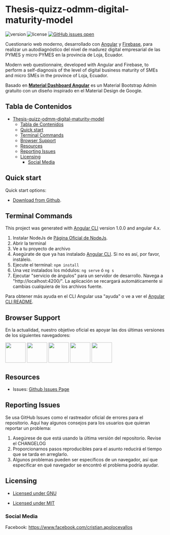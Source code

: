 # Thesis-quizz-odmm-digital-maturity-model

 ![version](https://img.shields.io/badge/version-1.0.0-blue.svg) 
 ![license](https://img.shields.io/badge/license-MIT-blue.svg) 
 [![GitHub issues open](https://img.shields.io/github/issues/creativetimofficial/blk-design-system-angular.svg?maxAge=2592000)](https://github.com/cristhianA94/thesis-quizz-odmm-digital-maturity-model/issues/issues?q=is%3Aopen+is%3Aissue)

Cuestionario web moderno, desarrollado con [Angular](https://angular.io/) y [Firebase](https://firebase.google.com/docs/), para realizar un autodiagnóstico del nivel de madurez digital empresarial de las PYMES y micro PYMES en la provincia de Loja, Ecuador.

Modern web questionnaire, developed with Angular and Firebase, to perform a self-diagnosis of the level of digital business maturity of SMEs and micro SMEs in the province of Loja, Ecuador.

Basado en **[Material Dashboard Angular](https://www.creative-tim.com/product/material-dashboard-angular2/)** es un Material Bootstrap Admin gratuito con un diseño inspirado en el Material Design de Google.

## Tabla de Contenidos

- [Thesis-quizz-odmm-digital-maturity-model](#thesis-quizz-odmm-digital-maturity-model)
  - [Tabla de Contenidos](#tabla-de-contenidos)
  - [Quick start](#quick-start)
  - [Terminal Commands](#terminal-commands)
  - [Browser Support](#browser-support)
  - [Resources](#resources)
  - [Reporting Issues](#reporting-issues)
  - [Licensing](#licensing)
    - [Social Media](#social-media)

## Quick start

Quick start options:

- [Download from Github](https://github.com/cristhianA94/thesis-quizz-odmm-digital-maturity-model).


## Terminal Commands

This project was generated with [Angular CLI](https://github.com/angular/angular-cli) version 1.0.0 and angular 4.x.

1. Instalar NodeJs de [Página Oficial de NodeJs](https://nodejs.org/en).
2. Abrir la terminal
3. Ve a tu proyecto de archivo
4. Asegúrate de que ya has instalado [Angular CLI](https://github.com/angular/angular-cli). Si no es así, por favor, instálelo.
5. Ejecute el terminal: ``npm install``
6. Una vez instalados los módulos: ``ng serve``  ó   ``ng s``
7. Ejecutar "servicio de ángulos" para un servidor de desarrollo. Navega a "http://localhost:4200/". La aplicación se recargará automáticamente si cambias cualquiera de los archivos fuente.

Para obtener más ayuda en el CLI Angular usa "ayuda" o ve a ver el [Angular CLI README](https://github.com/angular/angular-cli/blob/master/README.md).

## Browser Support

En la actualidad, nuestro objetivo oficial es apoyar las dos últimas versiones de los siguientes navegadores:

<img src="https://s3.amazonaws.com/creativetim_bucket/github/browser/chrome.png" width="64" height="64"> <img src="https://s3.amazonaws.com/creativetim_bucket/github/browser/firefox.png" width="64" height="64"> <img src="https://s3.amazonaws.com/creativetim_bucket/github/browser/edge.png" width="64" height="64"> <img src="https://s3.amazonaws.com/creativetim_bucket/github/browser/safari.png" width="64" height="64"> <img src="https://s3.amazonaws.com/creativetim_bucket/github/browser/opera.png" width="64" height="64">

## Resources

- Issues: [Github Issues Page](https://github.com/cristhianA94/thesis-quizz-odmm-digital-maturity-model/issues)

## Reporting Issues

Se usa GitHub Issues como el rastreador oficial de errores para el repositorio. Aquí hay algunos consejos para los usuarios que quieran reportar un problema:

1. Asegúrese de que está usando la última versión del repositorio. Revise el CHANGELOG
2. Proporcionarnos pasos reproducibles para el asunto reducirá el tiempo que se tarda en arreglarlo.
3. Algunos problemas pueden ser específicos de un navegador, así que especificar en qué navegador se encontró el problema podría ayudar.

## Licensing

- [Licensed under GNU](https://github.com/cristhianA94/thesis-quizz-odmm-digital-maturity-model/blob/master/LICENSE.md)

- [Licensed under MIT](https://github.com/creativetimofficial/material-dashboard-angular2/blob/master/LICENSE.md)

### Social Media

Facebook: <https://www.facebook.com/cristian.apolocevallos>
